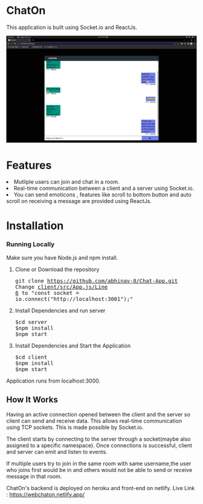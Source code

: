 

# ChatOn
  This application is built using Socket.io and ReactJs.
  
  ![s2](WebsiteDemo.png)

# Features
  <li>Mutliple users can join and chat in a room.</li> 
  <li>Real-time communication between a client and a server using Socket.io.</li>
  <li>You can send emoticons , features like scroll to bottom button and auto scroll on receiving a message are provided using ReactJs.</li> 
   
# Installation

### Running Locally

Make sure you have Node.js and npm install.

  1. Clone or Download the repository 
    <pre>git clone https://github.com/abhinav-8/Chat-App.git
     Change [client/src/App.js/Line 6](https://github.com/abhinav-8/Chat-App/blob/0964a109b6b8fcece66cf5e5350366ba7fe633d2/client/src/App.js#L6) to "const socket = io.connect("http://localhost:3001");"</pre>
  2. Install Dependencies and run server
      <pre>$cd server       
     $npm install
     $npm start</pre>
  3. Install Dependencies and Start the Application 
      <pre>$cd client       
     $npm install
     $npm start</pre>
     
  Application runs from localhost:3000.
      
## How It Works

   Having an active connection opened between the client and the server so client can send and receive data. This allows real-time communication using TCP sockets. This is made possible by Socket.io.

   The client starts by connecting to the server through a socket(maybe also assigned to a specific namespace). Once connections is successful, client and server can emit and listen to events. 
   
   If multiple users try to join in the same room with same username,the user who joins first would be in and others would not be able to send or receive message in that room.
   
   ChatOn's backend is deployed on heroku and front-end on netlify. Live Link : https://webchaton.netlify.app/
   
   
    
  
  



